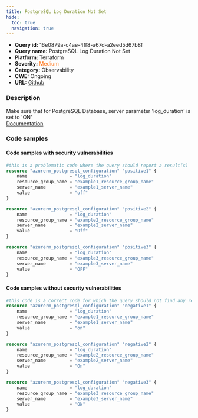 ```yaml
---
title: PostgreSQL Log Duration Not Set
hide:
  toc: true
  navigation: true
---
```


<style>
  .highlight .hll {
    background-color: #ff171742;
  }
  .md-content {
    max-width: 1100px;
    margin: 0 auto;
  }
</style>

-   **Query id:** 16e0879a-c4ae-4ff8-a67d-a2eed5d67b8f
-   **Query name:** PostgreSQL Log Duration Not Set
-   **Platform:** Terraform
-   **Severity:** <span style="color:#ff7213">Medium</span>
-   **Category:** Observability
-   **CWE:** Ongoing
-   **URL:** [Github](https://github.com/DataDog/kics/tree/master/assets/queries/terraform/azure/postgre_sql_log_duration_not_set)

### Description
Make sure that for PostgreSQL Database, server parameter 'log_duration' is set to 'ON'<br>
[Documentation](https://registry.terraform.io/providers/hashicorp/azurerm/latest/docs/resources/postgresql_configuration)

### Code samples
#### Code samples with security vulnerabilities
```tf title="Positive test num. 1 - tf file" hl_lines="20 13 6"
#this is a problematic code where the query should report a result(s)
resource "azurerm_postgresql_configuration" "positive1" {
    name                = "log_duration"
    resource_group_name = "example1_resource_group_name"
    server_name         = "example1_server_name"
    value               = "off"
}

resource "azurerm_postgresql_configuration" "positive2" {
    name                = "log_duration"
    resource_group_name = "example2_resource_group_name"
    server_name         = "example2_server_name"
    value               = "Off"
}

resource "azurerm_postgresql_configuration" "positive3" {
    name                = "log_duration"
    resource_group_name = "example3_resource_group_name"
    server_name         = "example3_server_name"
    value               = "OFF"
}
```


#### Code samples without security vulnerabilities
```tf title="Negative test num. 1 - tf file"
#this code is a correct code for which the query should not find any result
resource "azurerm_postgresql_configuration" "negative1" {
    name                = "log_duration"
    resource_group_name = "example1_resource_group_name"
    server_name         = "example1_server_name"
    value               = "on"
}

resource "azurerm_postgresql_configuration" "negative2" {
    name                = "log_duration"
    resource_group_name = "example2_resource_group_name"
    server_name         = "example2_server_name"
    value               = "On"
}

resource "azurerm_postgresql_configuration" "negative3" {
    name                = "log_duration"
    resource_group_name = "example3_resource_group_name"
    server_name         = "example3_server_name"
    value               = "ON"
}
```
